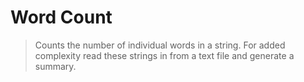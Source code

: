 # Word Count

> Counts the number of individual words in a string. For added complexity read these strings in from a text file and generate a summary.
